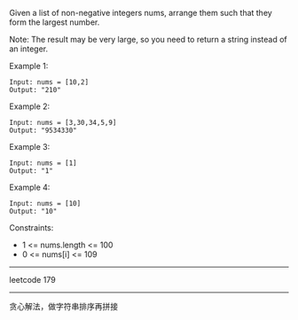 Given a list of non-negative integers nums, arrange them such that they form the largest number.

Note: The result may be very large, so you need to return a string instead of an integer.



Example 1:

```
Input: nums = [10,2]
Output: "210"
```

Example 2:

```
Input: nums = [3,30,34,5,9]
Output: "9534330"
```

Example 3:

```
Input: nums = [1]
Output: "1"
```

Example 4:

```
Input: nums = [10]
Output: "10"
```

Constraints:

- 1 <= nums.length <= 100
- 0 <= nums[i] <= 109

----

leetcode 179

----

贪心解法，做字符串排序再拼接